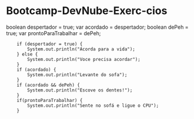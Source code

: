 # Bootcamp-DevNube-Exerc-cios

boolean despertador = true;
		var acordado = despertador;
		boolean dePeh = true;
		var prontoParaTrabalhar = dePeh;

		if (despertador = true) {
			System.out.println("Acorda para a vida");
		} else {
			System.out.println("Voce precisa acordar");
		}
		if (acordado) {
			System.out.println("Levante do sofa");
		}
		if (acordado && dePeh) {
			System.out.println("Escove os dentes!");
		}
		if(prontoParaTrabalhar) {
			System.out.println("Sente no sofá e ligue o CPU");
		}	
